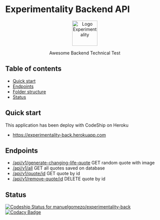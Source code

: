 # Experimentality Backend API

<p align="center">
  <a href="https://www.experimentality.co/">
    <img src="https://www.experimentality.co/wp-content/uploads/2017/04/experimentalitycerebro.png" alt="Logo Experimentality" width=80>
  </a>

  <p align="center">
    Awesome Backend Technical Test
  </p>
</p>

## Table of contents

- [Quick start](#quick-start)
- [Endpoints](#endpoints)
- [Folder structure](#folder-structure)
- [Status](#status)

## Quick start

This application has been deploy with CodeShip on Heroku
- https://experimentality-back.herokuapp.com

## Endpoints
- [/api/v1/generate-changing-life-quote][1] GET random quote with image
- [/api/v1/all][2] GET all quotes saved on database
- [/api/v1/quote/id][3] GET quote by id
- [/api/v1/remove-quote/id][4] DELETE quote by id

[1]: https://experimentality-back.herokuapp.com/api/v1/generate-changing-life-quote
[2]: https://experimentality-back.herokuapp.com/api/v1/all
[3]: https://experimentality-back.herokuapp.com/api/v1/quote/id
[4]: https://experimentality-back.herokuapp.com/api/v1/remove-quote/id

## Status
[![Codeship Status for manuelgomezo/experimentality-back](https://app.codeship.com/projects/301a37e0-ccdd-0137-1a6c-3ec0699ccfcb/status?branch=master)](https://app.codeship.com/projects/368517)
[![Codacy Badge](https://api.codacy.com/project/badge/Grade/024922995ad2485fa0ee11ea5af098c4)](https://www.codacy.com/manual/manuelgomezo/experimentality-back?utm_source=github.com&amp;utm_medium=referral&amp;utm_content=manuelgomezo/experimentality-back&amp;utm_campaign=Badge_Grade)
